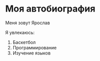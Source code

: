 # Моя автобиография

Меня зовут Ярослав

Я увлекаюсь:
1. Баскетбол
2. Программирование
3. Изучение языков


